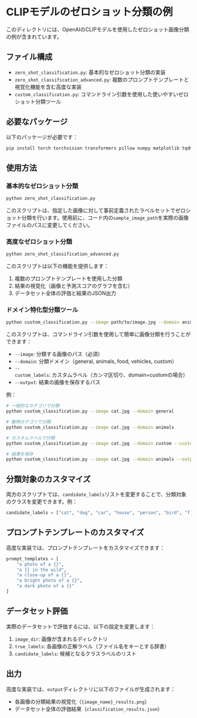 # CLIPモデルのゼロショット分類の例

このディレクトリには、OpenAIのCLIPモデルを使用したゼロショット画像分類の例が含まれています。

## ファイル構成

- `zero_shot_classification.py`: 基本的なゼロショット分類の実装
- `zero_shot_classification_advanced.py`: 複数のプロンプトテンプレートと視覚化機能を含む高度な実装
- `custom_classification.py`: コマンドライン引数を使用した使いやすいゼロショット分類ツール

## 必要なパッケージ

以下のパッケージが必要です：
```bash
pip install torch torchvision transformers pillow numpy matplotlib tqdm
```

## 使用方法

### 基本的なゼロショット分類

```bash
python zero_shot_classification.py
```

このスクリプトは、指定した画像に対して事前定義されたラベルセットでゼロショット分類を行います。使用前に、コード内の`sample_image_path`を実際の画像ファイルのパスに変更してください。

### 高度なゼロショット分類

```bash
python zero_shot_classification_advanced.py
```

このスクリプトは以下の機能を提供します：

1. 複数のプロンプトテンプレートを使用した分類
2. 結果の視覚化（画像と予測スコアのグラフを含む）
3. データセット全体の評価と結果のJSON出力

### ドメイン特化型分類ツール

```bash
python custom_classification.py --image path/to/image.jpg --domain animals
```

このスクリプトは、コマンドライン引数を使用して簡単に画像分類を行うことができます：

- `--image`: 分類する画像のパス（必須）
- `--domain`: 分類ドメイン（general, animals, food, vehicles, custom）
- `--custom_labels`: カスタムラベル（カンマ区切り、domain=customの場合）
- `--output`: 結果の画像を保存するパス

例：
```bash
# 一般的なカテゴリで分類
python custom_classification.py --image cat.jpg --domain general

# 動物カテゴリで分類
python custom_classification.py --image cat.jpg --domain animals

# カスタムラベルで分類
python custom_classification.py --image cat.jpg --domain custom --custom_labels "シャム猫,アメリカンショートヘア,メインクーン,ペルシャ猫,雑種猫"

# 結果を保存
python custom_classification.py --image cat.jpg --domain animals --output results/cat_result.png
```

## 分類対象のカスタマイズ

両方のスクリプトでは、`candidate_labels`リストを変更することで、分類対象のクラスを変更できます。例：

```python
candidate_labels = ["cat", "dog", "car", "house", "person", "bird", "flower"]
```

## プロンプトテンプレートのカスタマイズ

高度な実装では、プロンプトテンプレートをカスタマイズできます：

```python
prompt_templates = [
    "a photo of a {}",
    "a {} in the wild",
    "a close-up of a {}",
    "a bright photo of a {}",
    "a dark photo of a {}"
]
```

## データセット評価

実際のデータセットで評価するには、以下の設定を変更します：

1. `image_dir`: 画像が含まれるディレクトリ
2. `true_labels`: 各画像の正解ラベル（ファイル名をキーとする辞書）
3. `candidate_labels`: 候補となるクラスラベルのリスト

## 出力

高度な実装では、`output`ディレクトリに以下のファイルが生成されます：

- 各画像の分類結果の視覚化（`{image_name}_results.png`）
- データセット全体の評価結果（`classification_results.json`） 